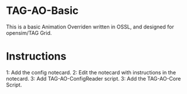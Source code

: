 # TAG-AO-Basic
This is a basic Animation Overriden written in OSSL, and designed for opensim/TAG Grid.

# Instructions
1: Add the config notecard.
2: Edit the notecard with instructions in the notecard.
3: Add TAG-AO-ConfigReader script.
3: Add the TAG-AO-Core Script.
